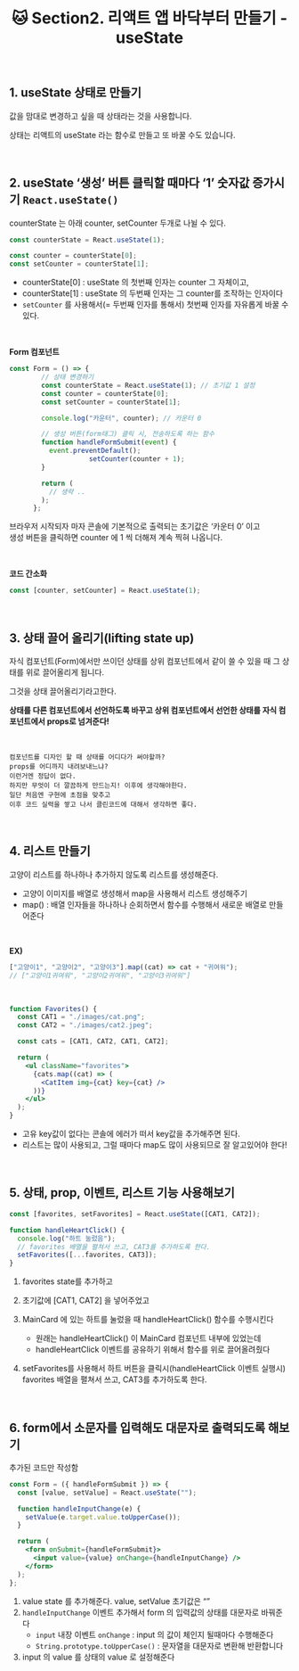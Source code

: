 # <div align="center">🐱 Section2. 리액트 앱 바닥부터 만들기 - useState</div>

<br>

## 1. useState 상태로 만들기

값을 맘대로 변경하고 싶을 때 상태라는 것을 사용합니다.

상태는 리액트의 useState 라는 함수로 만들고 또 바꿀 수도 있습니다.

<br>

## 2. useState ‘생성’ 버튼 클릭할 때마다 ‘1’ 숫자값 증가시기 `React.useState()`

counterState 는 아래 counter, setCounter 두개로 나뉠 수 있다.

```jsx
const counterState = React.useState(1);

const counter = counterState[0];
const setCounter = counterState[1];
```

- counterState[0] : useState 의 첫번째 인자는 counter 그 자체이고,
- counterState[1] : useState 의 두번째 인자는 그 counter를 조작하는 인자이다
- `setCounter` 를 사용해서(= 두번째 인자를 통해서) 첫번째 인자를 자유롭게 바꿀 수 있다.

<br>

**Form 컴포넌트**

```jsx
const Form = () => {
        // 상태 변경하기
        const counterState = React.useState(1); // 초기값 1 설정
        const counter = counterState[0];
        const setCounter = counterState[1];

        console.log("카운터", counter); // 카운터 0

        // 생성 버튼(form태그) 클릭 시, 전송하도록 하는 함수
        function handleFormSubmit(event) {
          event.preventDefault();
					setCounter(counter + 1);
        }

        return (
          // 생략 ..
        );
      };
```

브라우저 시작되자 마자 콘솔에 기본적으로 출력되는 초기값은 ‘카운터 0’ 이고  
생성 버튼을 클릭하면 counter 에 1 씩 더해져 계속 찍혀 나옵니다.

<br>

**코드 간소화**

```jsx
const [counter, setCounter] = React.useState(1);
```

<br>

## 3. 상태 끌어 올리기(lifting state up)

자식 컴포넌트(Form)에서만 쓰이던 상태를 상위 컴포넌트에서 같이 쓸 수 있을 때 그 상태를 위로 끌어올리게 됩니다.

그것을 상태 끌어올리기라고한다.

**상태를 다른 컴포넌트에서 선언하도록 바꾸고 상위 컴포넌트에서 선언한 상태를 자식 컴포넌트에서 props로 넘겨준다!**

<br>

```
컴포넌트를 디자인 할 때 상태를 어디다가 써야할까?
props를 어디까지 내려보내느냐?
이런거엔 정답이 없다.
하지만 무엇이 더 깔끔하게 만드는지! 이후에 생각해야한다.
일단 처음엔 구현에 초점을 맞추고
이후 코드 실력을 쌓고 나서 클린코드에 대해서 생각하면 좋다.
```

<br>

## 4. 리스트 만들기

고양이 리스트를 하나하나 추가하지 않도록 리스트를 생성해준다.

- 고양이 이미지를 배열로 생성해서 map을 사용해서 리스트 생성해주기
- map() : 배열 인자들을 하나하나 순회하면서 함수를 수행해서 새로운 배열로 만들어준다

<br>

**EX)**

```jsx
["고양이1", "고양이2", "고양이3"].map((cat) => cat + "귀여워");
// ["고양이1귀여워", "고양이2귀여워", "고양이3귀여워"]
```

<br>

```jsx
function Favorites() {
  const CAT1 = "./images/cat.png";
  const CAT2 = "./images/cat2.jpeg";

  const cats = [CAT1, CAT2, CAT1, CAT2];

  return (
    <ul className="favorites">
      {cats.map((cat) => (
        <CatItem img={cat} key={cat} />
      ))}
    </ul>
  );
}
```

- 고유 key값이 없다는 콘솔에 에러가 떠서 key값을 추가해주면 된다.
- 리스트는 많이 사용되고, 그럴 때마다 map도 많이 사용되므로 잘 알고있어야 한다!

<br>

## 5. 상태, prop, 이벤트, 리스트 기능 사용해보기

```jsx
const [favorites, setFavorites] = React.useState([CAT1, CAT2]);

function handleHeartClick() {
  console.log("하트 눌렀음");
  // favorites 배열을 펼쳐서 쓰고, CAT3를 추가하도록 한다.
  setFavorites([...favorites, CAT3]);
}
```

1. favorites state를 추가하고
2. 초기값에 [CAT1, CAT2] 을 넣어주었고
3. MainCard 에 있는 하트를 눌렀을 때 handleHeartClick() 함수를 수행시킨다

   - 원래는 handleHeartClick() 이 MainCard 컴포넌트 내부에 있었는데
   - handleHeartClick 이벤트를 공유하기 위해서 함수를 위로 끌어올려줬다

4. setFavorites를 사용해서 하트 버튼을 클릭시(handleHeartClick 이벤트 실행시) favorites 배열을 펼쳐서 쓰고, CAT3를 추가하도록 한다.

<br>

## 6. form에서 소문자를 입력해도 대문자로 출력되도록 해보기

추가된 코드만 작성함

```jsx
const Form = ({ handleFormSubmit }) => {
  const [value, setValue] = React.useState("");

  function handleInputChange(e) {
    setValue(e.target.value.toUpperCase());
  }

  return (
    <form onSubmit={handleFormSubmit}>
      <input value={value} onChange={handleInputChange} />
    </form>
  );
};
```

1. value state 를 추가해준다. value, setValue 초기값은 “”
2. `handleInputChange` 이벤트 추가해서 form 의 입력값의 상태를 대문자로 바꿔준다
   - `input` 내장 이벤트 `onChange` : input 의 값이 체인지 될때마다 수행해준다
   - `String.prototype.toUpperCase()` : 문자열을 대문자로 변환해 반환합니다
3. input 의 value 를 상태의 value 로 설정해준다
